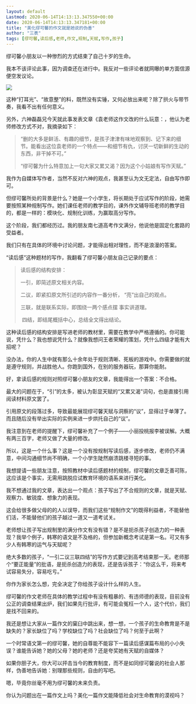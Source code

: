 ```yaml
---
layout: default
Lastmod: 2020-06-14T14:13:13.347550+00:00
date: 2020-06-14T14:13:13.347181+00:00
title: "美化缪可馨的作文就是她说的伪善"
author: "三表"
tags: [缪可馨,读后感,老师,作文,规制,天赋,写作,孩子]
---
```


缪可馨小朋友以一种惨烈的方式结束了自己十岁的生命。

我本不该评论此事，因为调查还在进行中。我反对一些评论者就网曝的单方面信源便空发议论。

![](https://images.weserv.nl/?url=https%3A//img.huxiucdn.com/article/content/202006/14/202434866682.jpg%3FimageView2/2/w/1000/format/jpg/interlace/1/q/85)

这种“打耳光”、“故意整”的料，既然没有实锤，又何必放出来呢？除了拱火与带节奏，我看不出有任何意义。

另外，六神磊磊兄今天就此事发表文章《袁老师这作文改的什么玩意：，他认为老师修改方式不对，我摘录如下：

> “删的大多是鲜活、有趣的细节，是孩子津津有味地观察到、记下来的细节。能看出这位袁老师的一个特点——和细节有仇，讨厌一切新鲜的生动的东西，非干掉不可。”  
> 
> “缪可馨为什么特意加上一句大家又累又渴？因为这个小姑娘有写作天赋。”

我作为自媒体写作者，当然不反对六神的观点，我甚至认为文无定法，自由写作即可。

但缪可馨所处的背景是什么？她是一个小学生，将长期处于应试写作的阶段，她需要按照某种规制写作。她们课任老师的教学目的，课外作文辅导班老师的教学目的，都是一样的：模块化、规制化训练，为赢取高分写作。

这个阶段，我们都经历过。我的朋友南七道高考作文满分，他说他是固定化套路的受益者。

我们只有在具体的环境中讨论问题，才能得出相对理性，而不是浪漫的答案。

“读后感”这种题材的写作，我翻看了缪可馨小朋友自己记录的要点： 

> 读后感的结构安排：
> 
> 一引，即简述原文相关内容。
> 
> 二议，即紧扣原文所引述的内容作一番分析， “亮”出自己的观点。
> 
> 三联，就是联系实际，即围绕一两个感点摆 事实讲道理。
> 
>  四结，即结尾概括中心，总结全文得出结论。

这种读后感的结构安排是写进老师的教材里，需要在教学中严格遵循的。你可能说，凭什么？我也想说凭什么？就像我想问王者荣耀的策划，凭什么四级才能有大招呢？

没办法，你的人生中就有那么十余年处于规则清晰、死板的游戏中。你需要做的就是遵守规则，并战胜他人。你跑到国外，在别的服务器玩，那算你能耐。

好，拿读后感的规则对照缪可馨小朋友的文章，我能得出一个答案：不合格。

最大的问题在于，“引”的太多，被认为彰显天赋的“又累又渴”词句，也是直接引用阅读材料原文罢了。

引用原文的段落过多，导致最能展现缪可馨天赋与洞察的“议”，显得过于单薄了。而且随后没有举出实际的实例来进一步烘托自己的“议”。

我注意到在老师的提醒下，缪可馨补充了一个例子——小丽投桃报李被误解。大概有两三百字，老师又做了大量的修改。

所以，这是一个什么事？这是一个没有按规制写读后感，逐步修改，老师仍不满意，中间沟通细节尚不明确，一个小学生陡然崩溃跳楼寻短的事。

我想提请一些朋友注意，按照教材中读后感题材的规制，缪可馨的文章乏善可陈，这应该是个事实，无需用跳脱应试教育环境的语系来进行美化。

我不想通过我的文章，表达出一个观点：孩子写出了不合规则的文章，就是天赋、观察力、敏锐度、想象力的表现。

这会给很多做父母的的人以误导，而我们这些“规制作文”的既得利益者，不能替他们活，不能替他们的孩子越过一道又一道考试关。

老师想让孩子写出规制里的满分作文有没有错？是不是扼杀孩子创造力的一种表现？我举个例子，韩寒的语文是不及格的，但参加新概念考试是第一名。可又有多少人有韩寒的运气与天赋呢？

绝大多数的孩子，“一引二议三联四结”的写作方式要记到高考结束那一天。老师那个“要正能量”的批语，是扼杀创造力的表现，还是告诉孩子：“你这么干，将来考试容易失分，容易吃亏。”

你作为家长怎么想，完全决定了你给孩子设计什么样的人生。

缪可馨的作文老师在具体的教学过程中有没有粗暴的、有违师德的表现，目前没有公正的调查结果出炉，我们如果先行批评，有可能会冤枉一个人，这个代价，我们是找不回来的。

我还是想让大家从一篇作文的窠臼中跳出来，想一想，一个孩子的生命教育是不是缺失的？家长缺位了吗？学校缺位了吗？社会缺位了吗？何至于此啊？

一个时常语文第一的缪可馨，她的自尊能不能容下一篇读后感谋篇布局的小小失误？谁能告诉她？她的父母？她的老师？还是夸奖她有天赋的自媒体？

如果你胆子大，你大可以抨击当今的教育制度，而不是如同缪可馨说的社会人那样，伪善地告诉她：别理那些规则，自由的写吧。

嗯，毕竟你丝毫不用为缪可馨的未来负责。

你认为问题出在一篇作文上吗？美化一篇作文能降低社会对生命教育的漠视吗？

